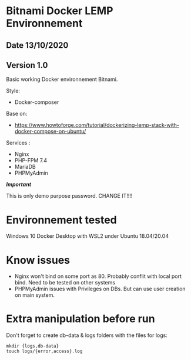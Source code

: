 # Bitnami Docker LEMP Environnement 
## Date 13/10/2020
## Version 1.0


Basic working Docker environnement Bitnami.

Style:
 - Docker-composer

Base on:
 - https://www.howtoforge.com/tutorial/dockerizing-lemp-stack-with-docker-compose-on-ubuntu/
 
Services :
 - Nginx
 - PHP-FPM 7.4
 - MariaDB 
 - PHPMyAdmin

***Important***

This is only demo purpose password. CHANGE IT!!!!

# Environnement tested

Windows 10 Docker Desktop with WSL2 under Ubuntu 18.04/20.04


# Know issues

- Nginx won't bind on some port as 80. Probably conflit with local port bind. Need to be tested on other systems
- PHPMyAdmin issues with Privileges on DBs. But can use user creation on main system.

# Extra manipulation before run 

Don't forget to create db-data & logs folders with the files for logs: 
```
mkdir {logs,db-data}
touch logs/{error,access}.log

```
